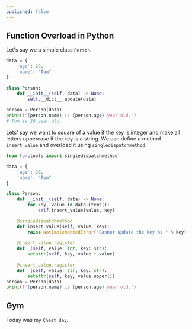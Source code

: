 ```yaml
---
published: false
---
```

## Function Overload in Python

Let's say we a simple class `Person`.


```python
data = {
    'age': 20,
    'name': "Tom"
}

class Person:
    def __init__(self, data) -> None:
        self.__dict__.update(data)
        
person = Person(data)
print(f'{person.name} is {person.age} year old.')
# Tom is 20 year old.
```

Lets' say we want to square of a value if the key is integer and make all letters uppercase if the key is a string. We can define a method `insert_value` and overload it using `singledispatchmethod`

```python
from functools import singledispatchmethod

data = {
    'age': 20,
    'name': "Tom"
}

class Person:
    def __init__(self, data) -> None:
        for key, value in data.items():
            self.insert_value(value, key)

    @singledispatchmethod
    def insert_value(self, value, key):
        raise NotImplementedError("Cannot update the key %s " % key)
       
    @insert_value.register
    def _(self, value: int, key: str):
        setattr(self, key, value * value)
       
    @insert_value.register
    def _(self, value: str, key: str):
        setattr(self, key, value.upper())
person = Person(data)
print(f'{person.name} is {person.age} year old.')
```


## Gym 

Today was my `Chest day`. 